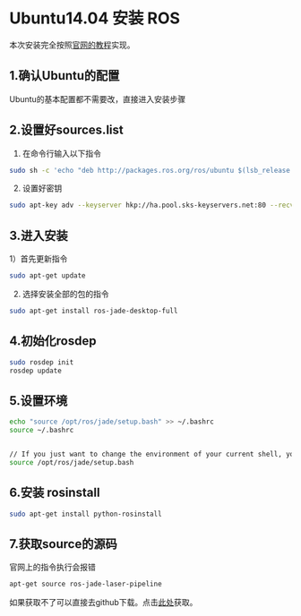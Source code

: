 # Ubuntu14.04 安装 ROS

本次安装完全按照[官网的教程](http://wiki.ros.org/jade/Installation/Ubuntu)实现。



## 1.确认Ubuntu的配置

Ubuntu的基本配置都不需要改，直接进入安装步骤



## 2.设置好sources.list

1) 在命令行输入以下指令

```sh
sudo sh -c 'echo "deb http://packages.ros.org/ros/ubuntu $(lsb_release -sc) main" > /etc/apt/sources.list.d/ros-latest.list'
```



2) 设置好密钥

```sh
sudo apt-key adv --keyserver hkp://ha.pool.sks-keyservers.net:80 --recv-key 0xB01FA116
```



## 3.进入安装

1）首先更新指令

```sh
sudo apt-get update
```

2) 选择安装全部的包的指令

```sh
sudo apt-get install ros-jade-desktop-full
```



## 4.初始化rosdep

````sh
sudo rosdep init
rosdep update
````



## 5.设置环境

```sh
echo "source /opt/ros/jade/setup.bash" >> ~/.bashrc
source ~/.bashrc


// If you just want to change the environment of your current shell, you can type: 
source /opt/ros/jade/setup.bash
```



## 6.安装 rosinstall

```sh
sudo apt-get install python-rosinstall
```



## 7.获取source的源码

官网上的指令执行会报错

```sh
apt-get source ros-jade-laser-pipeline
```

如果获取不了可以直接去github下载。点击[此处](https://github.com/ros-perception/laser_pipeline)获取。